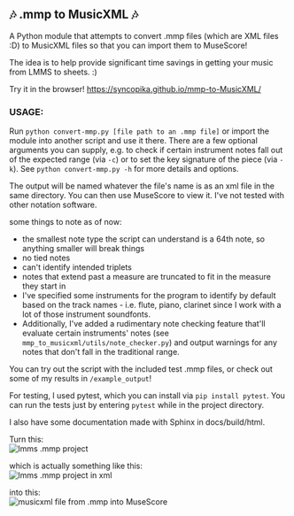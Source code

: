 ## 🎶 .mmp to MusicXML 🎶    
A Python module that attempts to convert .mmp files (which are XML files :D) to MusicXML files so that you can import them to MuseScore!    
    
The idea is to help provide significant time savings in getting your music from LMMS to sheets. :)    
    
Try it in the browser! https://syncopika.github.io/mmp-to-MusicXML/  
    
### USAGE:    
Run `python convert-mmp.py [file path to an .mmp file]` or import the module into another script and use it there. There are a few optional arguments you can supply, e.g. to check if certain instrument notes fall out of the expected range (via `-c`) or to set the key signature of the piece (via `-k`). See `python convert-mmp.py -h` for more details and options.    
    
The output will be named whatever the file's name is as an xml file in the same directory. You can then use MuseScore to view it. I've not tested with other notation software.    
    
some things to note as of now:    
- the smallest note type the script can understand is a 64th note, so anything smaller will break things 
- no tied notes
- can't identify intended triplets
- notes that extend past a measure are truncated to fit in the measure they start in
- I've specified some instruments for the program to identify by default based on the track names - i.e. flute, piano, clarinet since I work with a lot of those instrument soundfonts.    
- Additionally, I've added a rudimentary note checking feature that'll evaluate certain instruments' notes (see `mmp_to_musicxml/utils/note_checker.py`) and output warnings for any notes that don't fall in the traditional range.    
    
You can try out the script with the included test .mmp files, or check out some of my results in `/example_output`!    
    
For testing, I used pytest, which you can install via `pip install pytest`. You can run the tests just by entering `pytest` while in the project directory.    
    
I also have some documentation made with Sphinx in docs/build/html.    
    
Turn this:    
![lmms .mmp project](images/lmms.png)    
    
which is actually something like this:    
![lmms .mmp project in xml](images/mmp.png)    
    
into this:    
![musicxml file from .mmp into MuseScore](images/musescore.png)    


